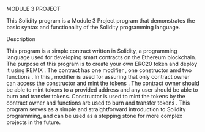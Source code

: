 MODULE 3 PROJECT


This Solidity program is a Module 3 Project program that demonstrates the basic syntax and functionality of the Solidity programming language.

Description


This program is a simple contract written in Solidity, a programming language used for developing smart contracts on the Ethereum blockchain. The purpose of this program is to create your own ERC20 token and deploy it using REMIX . The contract has one modifier , one constructor amd two functions . In this , modifier is used for assuring that only contract owner can access the constructor and mint the tokens . The contract owner should be able to mint tokens to a provided address and any user should be able to burn and transfer tokens. Constructor is used to mint the tokens by the contract owner and functions are used to burn and transfer tokens . This program serves as a simple and straightforward introduction to Solidity programming, and can be used as a stepping stone for more complex projects in the future.
